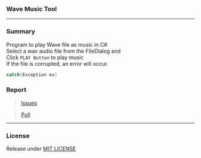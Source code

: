 ### <p align="LEFT">Wave Music Tool</p>

---

### Summary

Program to play Wave file as music in C#  
Select a wav audio file from the FileDialog and  
Click `PLAY Button` to play music  
If the file is corrupted, an error will occur.

```csharp
catch(Exception ex)
```

### Report

> [Issues](https://github.com/NotenApple/Wave-Music-Tool/issues)

> [Pull](https://github.com/NotenApple/Wave-Music-Tool/pulls)

---

### License

Release under [MIT LICENSE]()
